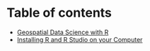 # Table of contents

* [Geospatial Data Science with R](README.md)
* [Installing R and R Studio on your Computer](an-introduction-to-r-from-a-spatial-perspective.md)


